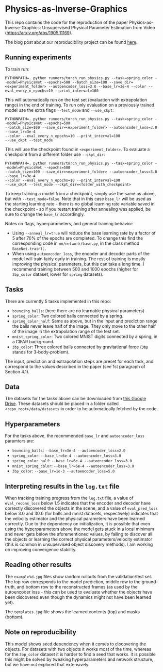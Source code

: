 # Physics-as-Inverse-Graphics

This repo contains the code for the reproduction of the paper Physics-as-Inverse-Graphics: Unsupervised Physical Parameter Estimation from Video (https://arxiv.org/abs/1905.11169).

The blog post about our reproducibility project can be found [here](https://selective-astrodon-738.notion.site/Reproduction-blog-post-1381d79939c442af9db7a57099770ac1).



## Running experiments

To train run:

```
PYTHONPATH=. python runners/torch_run_physics.py --task=spring_color --model=PhysicsNet --epochs=500 --batch_size=100 --save_dir=<experiment_folder> --autoencoder_loss=3.0 --base_lr=3e-4 --color --eval_every_n_epochs=10 --print_interval=100

```

This will automatically run on the test set (evaluation with extrapolation range) in the end of training.
To run only evaluation on a previously trained model use the extra flags `--test_mode` and `--use_ckpt`:

```
PYTHONPATH=. python runners/torch_run_physics.py --task=spring_color --model=PhysicsNet --epochs=500 
--batch_size=100 --save_dir=<experiment_folder> --autoencoder_loss=3.0 --base_lr=3e-4 
--color --eval_every_n_epochs=10 --print_interval=100 
--use_ckpt --test_mode
```

This will use the checkpoint found in `<experiment_folder>`. To evaluate a checkpoint from a different folder use `--ckpt_dir`:

```
PYTHONPATH=. python runners/torch_run_physics.py --task=spring_color --model=PhysicsNet --epochs=500 
--batch_size=100 --save_dir=<experiment_folder> --autoencoder_loss=3.0 --base_lr=3e-4 
--color --eval_every_n_epochs=10 --print_interval=100 
--use_ckpt --test_mode --ckpt_dir=<folder_with_checkpoint>
```

To keep training a model from a checkpoint, simply use the same as above, but with `--test_mode=false`. Note that in this case `base_lr` will be used as the starting learning rate - there is no global learning rate variable saved in the checkpoint - so if you restart training after annealing was applied, be sure to change the `base_lr` accordingly.

Notes on flags, hyperparameters, and general training behavior:
* Using `--anneal_lr=true` will reduce the base learning rate by a factor of 5 after 70% of the epochs are completed. To change this find the corresponding code in `nn/network/base.py`, in the class method `BaseNet.train()`.
* When using `autoencoder_loss`, the encoder and decoder parts of the model will train fairly early in training. The rest of training is mostly improving the physical parameters, but this can take a long time. I recommend training between 500 and 1000 epochs (higher for `3bp_color` dataset, lower for `spring` datasets).


## Tasks

There are currently 5 tasks implemented in this repo: 

* `bouncing_balls`: (here there are no learnable physical parameters)
* `spring_color`: Two colored balls connected by a spring.
* `spring_color_half`: Same as above, but in the input and prediction range the balls never leave half of the image. They only move to the other half of the image in the extrapolation range of the test set.
* `mnist_spring_color`: Two colored MNIST digits connected by a spring, in a CIFAR background.
* `3bp_color`:  Three colored balls connected by gravitational force (`3bp` stands for 3-body-problem).
 
 The input, prediction and extrapolation steps are preset for each task, and correspond to the values described in the paper (see 1st paragraph of Section 4.1).
 
 ## Data
 
 The datasets for the tasks above can be downloaded from [this Google Drive](https://drive.google.com/open?id=16uvdhZiv2CkoDDDNGRG4l_T7LEZXzfyA). These datasets should be placed in a folder called `<repo_root>/data/datasets` in order to be automatically fetched by the code. 
 
 ## Hyperparameters
 
 For the tasks above, the recommended `base_lr` and `autoencoder_loss` paramters are:
 * `bouncing_balls`: `--base_lr=3e-4 --autoencoder_loss=2.0`
* `spring_color`: `--base_lr=6e-4 --autoencoder_loss=3.0`
* `spring_color_half`: `--base_lr=6e-4 --autoencoder_loss=3.0`
* `mnist_spring_color`: `--base_lr=6e-4 --autoencoder_loss=3.0`
* `3bp_color`:  `--base_lr=1e-3 --autoencoder_loss=5.0`
 
 ## Interpreting results in the `log.txt` file
 
 When tracking training progress from the `log.txt` file, a value of `eval_recons_loss` below 1.5 indicates that the encoder and decoder have correctly discovered the objects in the scene, and a value of `eval_pred_loss` below 3.0 and 30.0 (for balls and mnist datasets, respectively) indicates that the velocity estimator and the physical parameters have been learned correctly. Due to the dependency on initialization, it is possible that even using the hyperparameters above the model gets stuck in a local minimum and never gets below the aforementioned values, by failing to discover all the objects or learning the correct physical parameters/velocity estimator (this is common in unsupervised object discovery methods). I am working on improving convergence stability.
 
 ## Reading other results
 
 The `example%d.jpg` files show random rollouts from the validation/test set. The top row corresponds to the model prediction, middle row to the ground-truth, and bottom row to the reconstructed frames (as used by the autoencoder loss - this can be used to evaluate whether the objects have been discovered even though the dynamics might not have been learned yet).
 
 The `templates.jpg` file shows the learned contents (top) and masks (bottom). 
 
 ## Note on reproducibility
 
 This model shows seed dependency when it comes to discovering the objects. For datasets with two objects it works most of the time, whereas for the `3bp_color` dataset it is harder to find a seed that works. It is possible this might be solved by tweaking hyperparameters and network structure, but we have not explored that extensively.

